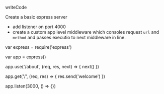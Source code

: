writeCode

Create a basic express server

- add listener on port 4000
- create a custom app level middleware which consoles request `url` and `method` and passes executio to next middleware in line.

var express = require('express')

var app = express()

app.use('/about', (req, res, next) => { next() })

app.get('/', (req, res) => {
  res.send('welcome')
})

app.listen(3000, () => {})
